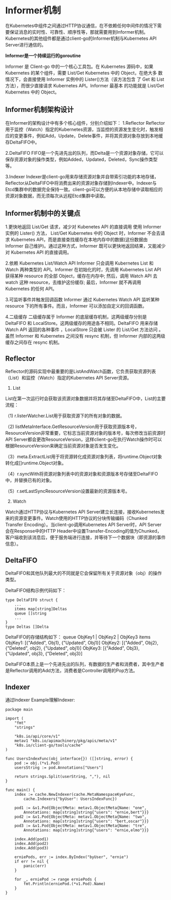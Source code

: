 # Informer机制

在Kubernetes中组件之间通过HTTP协议通信，在不依赖任何中间件的情况下需要保证消息的实时性、可靠性、顺序性等，那就需要用到Informer机制。Kubernetes的其他组件都是通过client-go的Informer机制与Kubernetes API Server进行通信的。

**Informer是一个持续运行的goroutine**

Informer 是 Client-go 中的一个核心工具包。在 Kubernetes 源码中，如果 Kubernetes 的某个组件，需要 List/Get Kubernetes 中的 Object，在绝大多 数情况下，会直接使用 Informer 实例中的 Lister()方法（该方法包含 了 Get 和 List 方法），而很少直接请求 Kubernetes API。Informer 最基本 的功能就是 List/Get Kubernetes 中的 Object。

## Informer机制架构设计
在Informer的架构设计中有多个核心组件，分别介绍如下：
1.Reflector
Reflector用于监控（Watch）指定的Kubernetes资源，当监控的资源发生变化时，触发相应的变更事件，例如Add，Update，Delete事件，并将其资源对象存放到本地缓存DeltaFIFO中。

2.DeltaFIFO
FIFO是一个先进先出的队列，而Delta是一个资源对象存储，它可以保存资源对象的操作类型，例如Added，Updated，Deleted，Sync操作类型等。

3.Indexer
Indexer是client-go用来存储资源对象并自带索引功能的本地存储，Reflector从DeltaFIFO中将消费出来的资源对象存储到Indexer中。Indexer与Etcd集群中的数据完全保持一致。client-go可以方便的从本地存储中读取相应的资源对象数据，而无须每次从远程Etcd集群中读取。

## Informer机制中的关键点
1.更快地返回 List/Get 请求，减少对 Kubenetes API 的直接调用
使用 Informer 实例的 Lister() 方法， List/Get Kubernetes 中的 Object 时，Informer 不会去请求 Kubernetes API，而是直接查找缓存在本地内存中的数据(这份数据由 Informer 自己维护)。通过这种方式，Informer 既可以更快地返回结果，又能减少对 Kubernetes API 的直接调用。

2.依赖 Kubernetes List/Watch API
Informer 只会调用 Kubernetes List 和 Watch 两种类型的 API。Informer 在初始化的时，先调用 Kubernetes List API 获得某种 resource 的全部 Object，缓存在内存中; 然后，调用 Watch API 去 watch 这种 resource，去维护这份缓存; 最后，Informer 就不再调用 Kubernetes 的任何 API。

3.可监听事件并触发回调函数
Informer 通过 Kubernetes Watch API 监听某种 resource 下的所有事件。而且，Informer 可以添加自定义的回调函数。

4.二级缓存
二级缓存属于 Informer 的底层缓存机制，这两级缓存分别是 DeltaFIFO 和 LocalStore。这两级缓存的用途各不相同。DeltaFIFO 用来存储 Watch API 返回的各种事件 ，LocalStore 只会被 Lister 的 List/Get 方法访问 。虽然 Informer 和 Kubernetes 之间没有 resync 机制，但 Informer 内部的这两级缓存之间存在 resync 机制。

## Reflector
Reflector的源码实现中最重要的是ListAndWatch函数，它负责获取资源列表（List）和监控（Watch）指定的Kubernetes API Server资源。

1. List

List在第一次运行时会获取该资源对象数据并将其存储至DeltaFIFO中，List的主要流程：

（1) r.listerWatcher.List用于获取资源下的所有对象的数据。

（2) listMetaInterface.GetResourceVersion用于获取资源版本号，ResourceVersion非常重要，它标志当前资源对象的版本号，每次修改当前资源时API Server都会更改ResourceVersion，这样client-go在执行Watch操作时可以根据ResourceVersion来确定当前资源对象是否发生变化。

（3）meta.ExtractList用于将资源转化成资源对象列表，将runtime.Object对象转化成[]runtime.Object对象。

（4）r.syncWith将资源对象列表中的资源对象和资源版本号存储至DeltaFIFO中，并替换已有的对象。

（5）r.setLastSyncResourceVersion设置最新的资源版本号。

2. Watch

Watch通过HTTP协议与Kubernetes API Server建立长连接，接收Kubernetes发来的资源变更事件。Watch使用的HTTP协议的分块传输编码（Chunked Transfer Encoding）。当client-go调用Kubernetes API Server时，API Server会在Response中的HTTP Header中设置Transfer-Encoding的值为Chunked，客户端收到该消息后，便于服务端进行连接，并等待下一个数据块（即资源的事件信息）。

## DeltaFIFO

DeltaFIFO和其他队列最大的不同就是它会保留所有关于资源对象（obj）的操作类型。

DeltaFIFO结构示例代码如下：

```
type DeltaFIFO struct {
    ...
    items map[string]Deltas
    queue []string
    ...
}
type Deltas []Delta
```

DeltaFIFO的存储结构如下：
queue  ObjKey1 | ObjKey2 | ObjKey3
items  ObjKey1: [{"Added", Obj1}, {"Updated", Obj1}]
       ObjKey2: [{"Added", Obj2}, {"Deleted", obj2}, {"Updated", obj1}]
       ObjKey3: [{"Added", Obj3}, {"Updated", obj3}, {"Deleted", obj3}]

DeltaFIFO本质上是一个先进先出的队列，有数据的生产者和消费者，其中生产者是Reflector调用的Add方法，消费者是Controller调用的Pop方法。

## Indexer

通过Indexer Example理解Indexer:
```
package main

import (
    "fmt"
    "strings"

    "k8s.io/api/core/v1"
    metav1 "k8s.io/apimachinery/pkg/apis/meta/v1"
    "k8s.io/client-go/tools/cache"
)

func UsersIndexFunc(obj interface{}) ([]string, error) {
    pod := obj.(*v1.Pod)
    usersString := pod.Annotations["Users"]

    return strings.Split(userString, ","), nil
}

func main() {
    index := cache.NewIndexer(cache.MetaNamespaceKyeFunc,
        cache.Indexers{"byUser": UsersIndexFunc})

    pod1 := &v1.Pod{ObjectMeta: metav1.ObjectMeta{Name: "one",
        Annotations: map[string]string{"users": "ernie,bert"}}}
    pod2 := &v1.Pod{ObjectMeta: metav1.ObjectMeta{Name: "two",
        Annotations: map[string]string{"users": "bert,oscar"}}}
    pod3 := &v1.Pod{ObjectMeta: metav1.ObjectMeta{Name: "tre",
        Annotations: map[string]string{"users": "ernie,elmo"}}}

    index.Add(pod1)
    index.Add(pod2)
    index.Add(pod3)

    erniePods, err := index.ByIndex("byUser", "ernie")
    if err != nil {
        panic(err)
    }

    for _, erniePod := range erniePods {
        fmt.Println(erniePod.(*v1.Pod).Name)
    }
}
```
